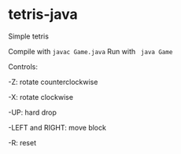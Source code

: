 # tetris-java

Simple tetris

Compile with ```javac Game.java```
Run with ``` java Game```

Controls:

-Z: rotate counterclockwise

-X: rotate clockwise

-UP: hard drop

-LEFT and RIGHT: move block

-R: reset
